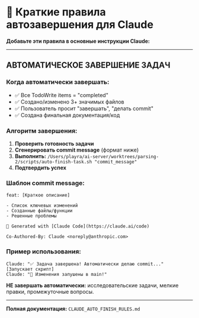 # 🤖 Краткие правила автозавершения для Claude

**Добавьте эти правила в основные инструкции Claude:**

---

## АВТОМАТИЧЕСКОЕ ЗАВЕРШЕНИЕ ЗАДАЧ

### Когда автоматически завершать:
- ✅ Все TodoWrite items = "completed" 
- ✅ Создано/изменено 3+ значимых файлов
- ✅ Пользователь просит "завершать", "делать commit"
- ✅ Создана финальная документация/код

### Алгоритм завершения:
1. **Проверить готовность задачи**
2. **Сгенерировать commit message** (формат ниже)  
3. **Выполнить:** `/Users/playra/ai-server/worktrees/parsing-2/scripts/auto-finish-task.sh "commit_message"`
4. **Подтвердить успех**

### Шаблон commit message:
```
feat: [Краткое описание]

- Список ключевых изменений
- Созданные файлы/функции
- Решенные проблемы

🤖 Generated with [Claude Code](https://claude.ai/code)

Co-Authored-By: Claude <noreply@anthropic.com>
```

### Пример использования:
```
Claude: "✅ Задача завершена! Автоматически делаю commit..."
[Запускает скрипт]
Claude: "🎉 Изменения запушены в main!"
```

**НЕ завершать автоматически:** исследовательские задачи, мелкие правки, промежуточные вопросы.

---

**Полная документация:** `CLAUDE_AUTO_FINISH_RULES.md`